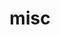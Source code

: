 ---
layout: page
title: misc
nav: true
dropdown: true
navigation_weight: 60
children: 
    - title: contact
      permalink: /contact/
    - title: divider
    - title: links
      permalink: /links/
---